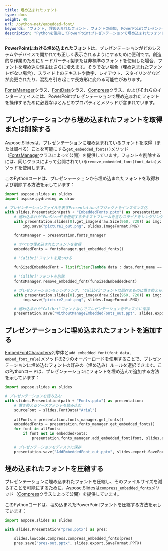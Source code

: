 ```yaml
---
title: 埋め込まれたフォント
type: docs
weight: 40
url: /python-net/embedded-font/
keywords: "フォント, 埋め込まれたフォント, フォントの追加, PowerPointプレゼンテーション, Python, Aspose.Slides for Python via .NET"
description: "Pythonを使用してPowerPointプレゼンテーションで埋め込まれたフォントを使用する"
---
```


**PowerPointにおける埋め込まれたフォント**は、プレゼンテーションがどのシステムやデバイスで開かれても正しく表示されるようにするために便利です。創造的な作業のためにサードパーティ製または非標準のフォントを使用した場合、フォントを埋め込む理由はさらに増えます。そうでない場合（埋め込まれたフォントがない場合）、スライド上のテキストや数字、レイアウト、スタイリングなどが変更されたり、混乱を引き起こす長方形に変わる可能性があります。

[FontsManager](https://reference.aspose.com/slides/python-net/aspose.slides/fontsmanager/)クラス、[FontData](https://reference.aspose.com/slides/python-net/aspose.slides/fontdata/)クラス、[Compress](https://reference.aspose.com/slides/python-net/aspose.slides.lowcode/compress/)クラス、およびそれらのインターフェイスには、PowerPointプレゼンテーションで埋め込まれたフォントを操作するために必要なほとんどのプロパティとメソッドが含まれています。

## **プレゼンテーションから埋め込まれたフォントを取得または削除する**

Aspose.Slidesは、プレゼンテーションに埋め込まれているフォントを取得（または調べる）ことを可能にする`get_embedded_fonts()`メソッド（[FontsManager](https://reference.aspose.com/slides/python-net/aspose.slides/fontsmanager/)クラスによって公開）を提供しています。フォントを削除するには、同じクラスによって公開されている`remove_embedded_font(font_data)`メソッドを使用します。

このPythonコードは、プレゼンテーションから埋め込まれたフォントを取得および削除する方法を示しています：

```python
import aspose.slides as slides
import aspose.pydrawing as draw

# プレゼンテーションファイルを表すPresentationオブジェクトをインスタンス化
with slides.Presentation(path + "EmbeddedFonts.pptx") as presentation:
    # 埋め込まれた"FunSized"を使用するテキストフレームを含むスライドをレンダリング
    with presentation.slides[0].get_image(draw.Size(960, 720)) as img:
        img.save("picture1_out.png", slides.ImageFormat.PNG)

    fontsManager = presentation.fonts_manager

    # すべての埋め込まれたフォントを取得
    embeddedFonts = fontsManager.get_embedded_fonts()

    # "Calibri"フォントを見つける
    
    funSizedEmbeddedFont = list(filter(lambda data : data.font_name == "Calibri", embeddedFonts))[0]

    # "Calibri"フォントを削除
    fontsManager.remove_embedded_font(funSizedEmbeddedFont)

    # プレゼンテーションをレンダリング; "Calibri"フォントは既存のものに置き換えられる
    with presentation.slides[0].get_image(draw.Size(960, 720)) as img:
        img.save("picture2_out.png", slides.ImageFormat.PNG)

    # 埋め込まれた"Calibri"フォントなしでプレゼンテーションをディスクに保存
    presentation.save("WithoutManageEmbeddedFonts_out.ppt", slides.export.SaveFormat.PPT)
```

## **プレゼンテーションに埋め込まれたフォントを追加する**

[EmbedFontCharacters](https://reference.aspose.com/slides/python-net/aspose.slides.export/embedfontcharacters/)列挙体と`add_embedded_font(font_data, embed_font_rule)`メソッドの2つのオーバーロードを使用することで、プレゼンテーションに埋め込むフォントの好みの（埋め込み）ルールを選択できます。このPythonコードは、プレゼンテーションにフォントを埋め込んで追加する方法を示しています：

```python
import aspose.slides as slides

# プレゼンテーションを読み込む
with slides.Presentation(path + "Fonts.pptx") as presentation:
    # 置き換えるソースフォントを読み込む
    sourceFont = slides.FontData("Arial")

    allFonts = presentation.fonts_manager.get_fonts()
    embeddedFonts = presentation.fonts_manager.get_embedded_fonts()
    for font in allFonts:
        if font not in embeddedFonts:
            presentation.fonts_manager.add_embedded_font(font, slides.export.EmbedFontCharacters.ALL)

    # プレゼンテーションをディスクに保存
    presentation.save("AddEmbeddedFont_out.pptx", slides.export.SaveFormat.PPTX)
```

## **埋め込まれたフォントを圧縮する**

プレゼンテーションに埋め込まれたフォントを圧縮し、そのファイルサイズを減らすことを可能にするために、Aspose.Slidesは`compress_embedded_fonts`メソッド（[Compress](https://reference.aspose.com/slides/python-net/aspose.slides.lowcode/compress/)クラスによって公開）を提供しています。

このPythonコードは、埋め込まれたPowerPointフォントを圧縮する方法を示しています：

```python
import aspose.slides as slides

with slides.Presentation("pres.pptx") as pres:

    slides.lowcode.Compress.compress_embedded_fonts(pres)
    pres.save("pres-out.pptx", slides.export.SaveFormat.PPTX)
```